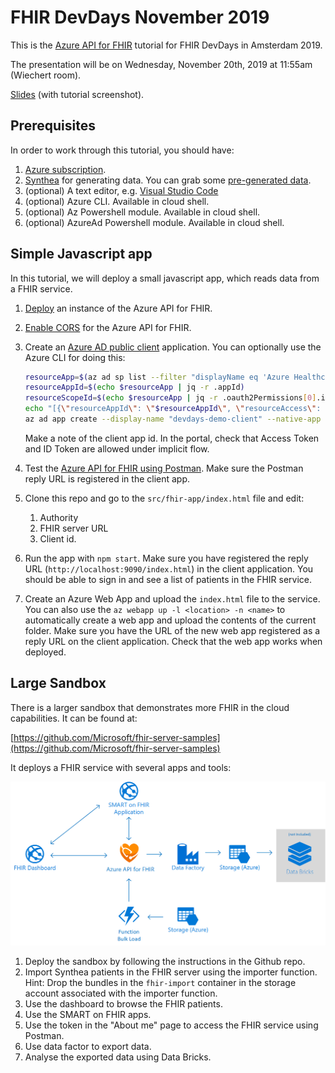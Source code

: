 # FHIR DevDays November 2019

This is the [Azure API for FHIR](https://azure.microsoft.com/en-us/services/azure-api-for-fhir/) tutorial for FHIR DevDays in Amsterdam 2019.

The presentation will be on Wednesday, November 20th, 2019 at 11:55am (Wiechert room).

[Slides]() (with tutorial screenshot).

## Prerequisites

In order to work through this tutorial, you should have:

1. [Azure subscription](https://azure.microsoft.com/free/).
1. [Synthea](https://github.com/synthetichealth/synthea) for generating data. You can grab some [pre-generated data](https://mihansenlondon.blob.core.windows.net/fhir-data/fhir_r4.zip).
1. (optional) A text editor, e.g. [Visual Studio Code](https://code.visualstudio.com/download)
1. (optional) Azure CLI. Available in cloud shell.
1. (optional) Az Powershell module. Available in cloud shell.
1. (optional) AzureAd Powershell module. Available in cloud shell.

## Simple Javascript app

In this tutorial, we will deploy a small javascript app, which reads data from a FHIR service.

1. [Deploy](https://docs.microsoft.com/en-us/azure/healthcare-apis/fhir-paas-portal-quickstart) an instance of the Azure API for FHIR.

1. [Enable CORS](https://docs.microsoft.com/en-us/azure/healthcare-apis/configure-cross-origin-resource-sharing) for the Azure API for FHIR.

1. Create an [Azure AD public client](https://docs.microsoft.com/en-us/azure/healthcare-apis/register-public-azure-ad-client-app) application. You can optionally use the Azure CLI for doing this:

    ```bash
    resourceApp=$(az ad sp list --filter "displayName eq 'Azure Healthcare APIs'" | jq .[0])
    resourceAppId=$(echo $resourceApp | jq -r .appId)
    resourceScopeId=$(echo $resourceApp | jq -r .oauth2Permissions[0].id)
    echo "[{\"resourceAppId\": \"$resourceAppId\", \"resourceAccess\": { \"id\": \"$resourceScopeId\", \"type\":\"scope\"}}]" > manifest.json
    az ad app create --display-name "devdays-demo-client" --native-app --oauth2-allow-implicit-flow --reply-urls "http://localhost:9090/index.html" --required-resource-accesses @manifest.json
    ```
    Make a note of the client app id. In the portal, check that Access Token and ID Token are allowed under implicit flow.

1. Test the [Azure API for FHIR using Postman](https://docs.microsoft.com/en-us/azure/healthcare-apis/access-fhir-postman-tutorial). Make sure the Postman reply URL is registered in the client app.

1. Clone this repo and go to the `src/fhir-app/index.html` file and edit:

    1. Authority
    1. FHIR server URL
    1. Client id.

1. Run the app with `npm start`. Make sure you have registered the reply URL (`http://localhost:9090/index.html`) in the client application. You should be able to sign in and see a list of patients in the FHIR service.

1. Create an Azure Web App and upload the `index.html` file to the service. You can also use the `az webapp up -l <location> -n <name>` to automatically create a web app and upload the contents of the current folder. Make sure you have the URL of the new web app registered as a reply URL on the client application. Check that the web app works when deployed.

## Large Sandbox

There is a larger sandbox that demonstrates more FHIR in the cloud capabilities. It can be found at:

[https://github.com/Microsoft/fhir-server-samples](https://github.com/Microsoft/fhir-server-samples)

It deploys a FHIR service with several apps and tools:

![FHIR sandbox](https://raw.githubusercontent.com/microsoft/fhir-server-samples/master/images/fhir-server-samples-paas.png)

1. Deploy the sandbox by following the instructions in the Github repo.
1. Import Synthea patients in the FHIR server using the importer function. Hint: Drop the bundles in the `fhir-import` container in the storage account associated with the importer function.
1. Use the dashboard to browse the FHIR patients.
1. Use the SMART on FHIR apps.
1. Use the token in the "About me" page to access the FHIR service using Postman.
1. Use data factor to export data.
1. Analyse the exported data using Data Bricks.
